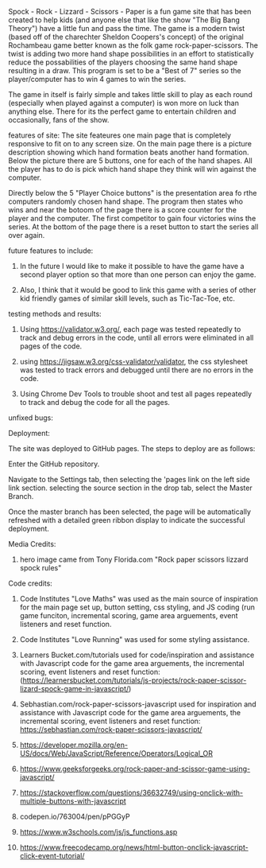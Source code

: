 Spock - Rock - Lizzard - Scissors - Paper is a fun game site that has been created to help kids (and anyone else that like the show "The Big Bang Theory") have a little fun and pass the time. The game is a modern twist (based off of the charechter Sheldon Coopers's concept) of the original Rochambeau game better known as the folk game rock-paper-scissors. The twist is adding two more hand shape possibilities in an effort to statistically reduce the possabilities of the players choosing the same hand shape resulting in a draw. This program is set to be a "Best of 7" series so the player/computer has to win 4 games to win the series.

The game in itself is fairly simple and takes little skill to play as each round (especially when played against a computer) is won more on luck than anything else. There for its the perfect game to entertain children and occasionally, fans of the show. 

features of site: The site feateures one main page that is completely responsive to fit on to any screen size. On the main page there is a picture description showing which hand formation beats another hand formation. Below the picture there are 5 buttons, one for each of the hand shapes. All the player has to do is pick which hand shape they think will win against the computer.

Directly below the 5 "Player Choice buttons" is the presentation area fo rthe computers randomly chosen hand shape. The program then states who wins and near the botoom of the page there is a score counter for the player and the computer. The first competitor to gain four victories wins the series. At the bottom of the page there is a reset button to start the series all over again.



future features to include:

1. In the future I would like to make it possible to have the game have a second player option so that more than one person can enjoy the game.

2. Also, I think that it would be good to link this game with a series of other kid friendly games of similar skill levels, such as Tic-Tac-Toe, etc.


testing methods and results:

1. Using https://validator.w3.org/, each page was tested repeatedly to track and debug errors in the code, until all errors were eliminated in all pages of the code.

2. using https://jigsaw.w3.org/css-validator/validator, the css stylesheet was tested to track errors and debugged until there are no errors in the code.

3. Using Chrome Dev Tools to trouble shoot and test all pages repeatedly to track and debug the code for all the pages.




unfixed bugs:



Deployment:

The site was deployed to GitHub pages. The steps to deploy are as follows:

Enter the GitHub repository.

Navigate to the Settings tab, then selecting the 'pages link on the left side link section. selecting the source section in the drop tab, select the Master Branch.

Once the master branch has been selected, the page will be automatically refreshed with a detailed green ribbon display to indicate the successful deployment.



Media Credits:

1. hero image came from Tony Florida.com "Rock paper scissors lizzard spock rules"

Code credits:

1. Code Institutes "Love Maths" was used as the main source of inspiration for the main page set up, button setting, css styling, and JS coding (run game funciton, incremental scoring, game area arguements, event listeners and reset function. 

2. Code Institutes "Love Running" was used for some styling assistance.

3. Learners Bucket.com/tutorials used for code/inspiration and assistance with Javascript code for the game area arguements, the incremental scoring, event listeners and reset function: (https://learnersbucket.com/tutorials/js-projects/rock-paper-scissor-lizard-spock-game-in-javascript/)

4. Sebhastian.com/rock-paper-scissors-javascript used for inspiration and assistance with Javascript code for the game area arguements, the incremental scoring, event listeners and reset function: https://sebhastian.com/rock-paper-scissors-javascript/

5. https://developer.mozilla.org/en-US/docs/Web/JavaScript/Reference/Operators/Logical_OR

6. https://www.geeksforgeeks.org/rock-paper-and-scissor-game-using-javascript/

7. https://stackoverflow.com/questions/36632749/using-onclick-with-multiple-buttons-with-javascript

8. codepen.io/763004/pen/pPGGyP

9. https://www.w3schools.com/js/js_functions.asp

10. https://www.freecodecamp.org/news/html-button-onclick-javascript-click-event-tutorial/


